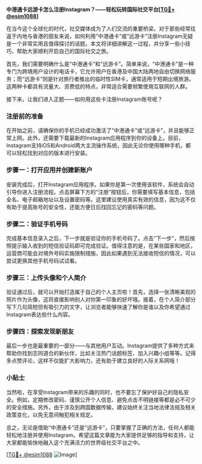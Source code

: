 **中港通卡远游卡怎么注册Instagram？——轻松玩转国际社交平台[[TG💪+ @esim1088](https://t.me/s/esim1088)]**

在当今这个全球化的时代，社交媒体成为了人们交流的重要桥梁。对于那些经常往返于内地与香港的朋友来说，如何利用“中港通卡”或“远游卡”注册Instagram无疑是一个非常实用且值得探讨的话题。本文将详细讲解这一过程，并分享一些小技巧，帮助大家顺利开启自己的国际社交之旅。

首先，我们需要明确什么是“中港通卡”和“远游卡”。简单来说，“中港通卡”是一种专门为跨境用户设计的电话卡，它允许用户在香港及中国大陆两地自由切换网络服务；而“远游卡”则是针对旅行者推出的临时性SIM卡，通常适用于短期出境旅游。这两种卡都具有流量大、资费低的特点，非常适合需要频繁使用互联网的人群。

接下来，让我们进入正题——如何用这些卡注册Instagram账号呢？

### 注册前的准备

在开始之前，请确保你的手机已经成功激活了“中港通卡”或“远游卡”，并且能够正常上网。此外，还需要下载最新的Instagram应用程序到你的设备上。目前，Instagram支持iOS和Android两大主流操作系统，因此无论你使用哪种手机，都可以轻松找到对应的版本进行安装。

### 步骤一：打开应用并创建新账户

安装完成后，打开Instagram应用程序。如果你是第一次使用该软件，系统会自动引导你进入注册流程。点击屏幕下方的“注册”按钮后，你需要填写基本信息，包括全名、电子邮箱地址以及设置密码等。这里建议使用真实有效的信息，因为这不仅有助于提高账号的安全性，还能方便日后找回忘记的密码等问题。

### 步骤二：验证手机号码

完成基本信息录入之后，下一步就是验证你的手机号码了。点击“下一步”，然后按照提示输入收到的短信验证码即可完成验证。值得注意的是，在某些国家和地区，运营商可能会对境外号码实施限制措施，因此如果遇到无法接收短信的情况，可以尝试更换其他手机号码试试看。

### 步骤三：上传头像和个人简介

验证通过后，就可以开始打造属于自己的个人主页啦！首先，选择一张清晰美观的照片作为头像，这将直接影响别人对你第一印象的好坏哦。接着，在个人简介部分写下几句简短但有吸引力的文字，让浏览者能够快速了解你是谁以及你希望通过Instagram表达些什么内容。

### 步骤四：探索发现新朋友

最后一步也是最重要的一部分——与其他用户互动。Instagram提供了多种方式来帮助你找到志同道合的新伙伴，比如关注热门话题标签、加入兴趣小组等等。记得多点赞评论，这样不仅能扩大影响力，还有助于建立良好的人际关系网哦！

### 小贴士

当然啦，在享受Instagram带来的乐趣的同时，也不要忘了保护好自己的隐私安全。例如，定期修改密码、谨慎公开个人信息、避免点击不明链接等都是必不可少的安全措施。另外，由于涉及到跨国数据传输，建议始终关注当地法律法规及相关政策变化，以免无意间触犯相关规定。

总之，无论是借助“中港通卡”还是“远游卡”，只要掌握了正确的方法，任何人都能轻松地注册并使用Instagram。希望这篇文章能为大家提供足够的指导和支持，让大家都能愉快地融入这个充满活力的世界级社交平台之中。

[[TG💪+ @esim1088](https://t.me/s/esim1088) ![Image](https://i.postimg.cc/4NQfJmqS/Snipaste-2025-05-13-00-14-12.png)]